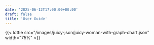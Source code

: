 ```yaml
---
date: '2025-06-12T17:00:00+00:00'
draft: false
title: 'User Guide'
---
```


{{< lottie src="/images/juicy-json/juicy-woman-with-graph-chart.json" width="75%" >}}